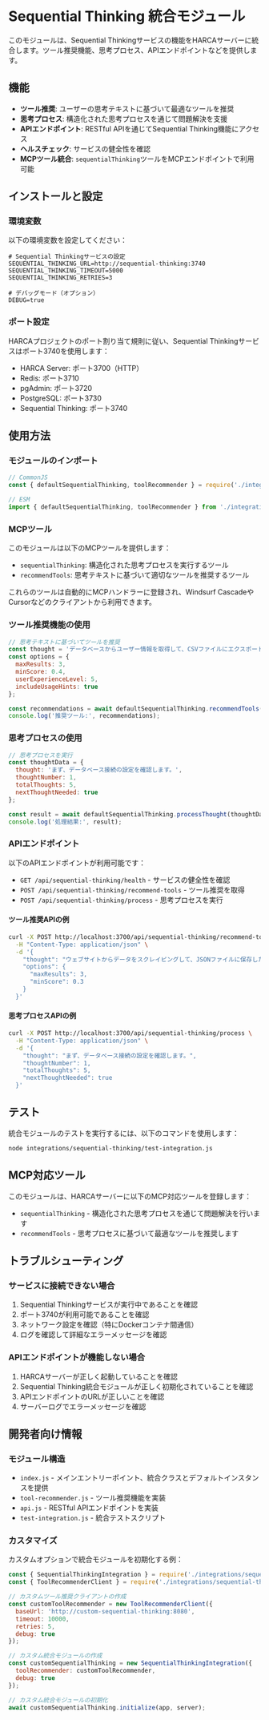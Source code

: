# Sequential Thinking 統合モジュール

このモジュールは、Sequential Thinkingサービスの機能をHARCAサーバーに統合します。ツール推奨機能、思考プロセス、APIエンドポイントなどを提供します。

## 機能

- **ツール推奨**: ユーザーの思考テキストに基づいて最適なツールを推奨
- **思考プロセス**: 構造化された思考プロセスを通じて問題解決を支援
- **APIエンドポイント**: RESTful APIを通じてSequential Thinking機能にアクセス
- **ヘルスチェック**: サービスの健全性を確認
- **MCPツール統合**: `sequentialThinking`ツールをMCPエンドポイントで利用可能

## インストールと設定

### 環境変数

以下の環境変数を設定してください：

```
# Sequential Thinkingサービスの設定
SEQUENTIAL_THINKING_URL=http://sequential-thinking:3740
SEQUENTIAL_THINKING_TIMEOUT=5000
SEQUENTIAL_THINKING_RETRIES=3

# デバッグモード（オプション）
DEBUG=true
```

### ポート設定

HARCAプロジェクトのポート割り当て規則に従い、Sequential Thinkingサービスはポート3740を使用します：

- HARCA Server: ポート3700（HTTP）
- Redis: ポート3710
- pgAdmin: ポート3720
- PostgreSQL: ポート3730
- Sequential Thinking: ポート3740

## 使用方法

### モジュールのインポート

```javascript
// CommonJS
const { defaultSequentialThinking, toolRecommender } = require('./integrations/sequential-thinking');

// ESM
import { defaultSequentialThinking, toolRecommender } from './integrations/sequential-thinking/index.js';
```

### MCPツール

このモジュールは以下のMCPツールを提供します：

- `sequentialThinking`: 構造化された思考プロセスを実行するツール
- `recommendTools`: 思考テキストに基づいて適切なツールを推奨するツール

これらのツールは自動的にMCPハンドラーに登録され、Windsurf CascadeやCursorなどのクライアントから利用できます。

### ツール推奨機能の使用

```javascript
// 思考テキストに基づいてツールを推奨
const thought = 'データベースからユーザー情報を取得して、CSVファイルにエクスポートする必要があります。';
const options = {
  maxResults: 3,
  minScore: 0.4,
  userExperienceLevel: 5,
  includeUsageHints: true
};

const recommendations = await defaultSequentialThinking.recommendTools(thought, options);
console.log('推奨ツール:', recommendations);
```

### 思考プロセスの使用

```javascript
// 思考プロセスを実行
const thoughtData = {
  thought: 'まず、データベース接続の設定を確認します。',
  thoughtNumber: 1,
  totalThoughts: 5,
  nextThoughtNeeded: true
};

const result = await defaultSequentialThinking.processThought(thoughtData);
console.log('処理結果:', result);
```

### APIエンドポイント

以下のAPIエンドポイントが利用可能です：

- `GET /api/sequential-thinking/health` - サービスの健全性を確認
- `POST /api/sequential-thinking/recommend-tools` - ツール推奨を取得
- `POST /api/sequential-thinking/process` - 思考プロセスを実行

#### ツール推奨APIの例

```bash
curl -X POST http://localhost:3700/api/sequential-thinking/recommend-tools \
  -H "Content-Type: application/json" \
  -d '{
    "thought": "ウェブサイトからデータをスクレイピングして、JSONファイルに保存したいです。",
    "options": {
      "maxResults": 3,
      "minScore": 0.3
    }
  }'
```

#### 思考プロセスAPIの例

```bash
curl -X POST http://localhost:3700/api/sequential-thinking/process \
  -H "Content-Type: application/json" \
  -d '{
    "thought": "まず、データベース接続の設定を確認します。",
    "thoughtNumber": 1,
    "totalThoughts": 5,
    "nextThoughtNeeded": true
  }'
```

## テスト

統合モジュールのテストを実行するには、以下のコマンドを使用します：

```bash
node integrations/sequential-thinking/test-integration.js
```

## MCP対応ツール

このモジュールは、HARCAサーバーに以下のMCP対応ツールを登録します：

- `sequentialThinking` - 構造化された思考プロセスを通じて問題解決を行います
- `recommendTools` - 思考プロセスに基づいて最適なツールを推奨します

## トラブルシューティング

### サービスに接続できない場合

1. Sequential Thinkingサービスが実行中であることを確認
2. ポート3740が利用可能であることを確認
3. ネットワーク設定を確認（特にDockerコンテナ間通信）
4. ログを確認して詳細なエラーメッセージを確認

### APIエンドポイントが機能しない場合

1. HARCAサーバーが正しく起動していることを確認
2. Sequential Thinking統合モジュールが正しく初期化されていることを確認
3. APIエンドポイントのURLが正しいことを確認
4. サーバーログでエラーメッセージを確認

## 開発者向け情報

### モジュール構造

- `index.js` - メインエントリーポイント、統合クラスとデフォルトインスタンスを提供
- `tool-recommender.js` - ツール推奨機能を実装
- `api.js` - RESTful APIエンドポイントを実装
- `test-integration.js` - 統合テストスクリプト

### カスタマイズ

カスタムオプションで統合モジュールを初期化する例：

```javascript
const { SequentialThinkingIntegration } = require('./integrations/sequential-thinking');
const { ToolRecommenderClient } = require('./integrations/sequential-thinking/tool-recommender');

// カスタムツール推奨クライアントの作成
const customToolRecommender = new ToolRecommenderClient({
  baseUrl: 'http://custom-sequential-thinking:8080',
  timeout: 10000,
  retries: 5,
  debug: true
});

// カスタム統合モジュールの作成
const customSequentialThinking = new SequentialThinkingIntegration({
  toolRecommender: customToolRecommender,
  debug: true
});

// カスタム統合モジュールの初期化
await customSequentialThinking.initialize(app, server);
